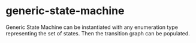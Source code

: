 # generic-state-machine
Generic State Machine can be instantiated with any enumeration type representing the set of states. Then the transition graph can be populated.

